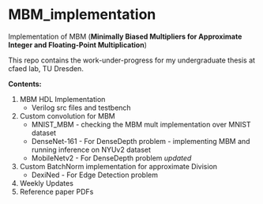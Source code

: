 # MBM_implementation
Implementation of MBM (**Minimally Biased Multipliers for Approximate
Integer and Floating-Point Multiplication**)

This repo contains the work-under-progress for my undergraduate thesis at cfaed lab, TU Dresden.

**Contents:**
1) MBM HDL Implementation
    - Verilog src files and testbench
2) Custom convolution for MBM
    - MNIST_MBM - checking the MBM mult implementation over MNIST dataset
    - DenseNet-161 - For DenseDepth problem - implementing MBM and running inference on NYUv2 dataset
    - MobileNetv2 - For DenseDepth problem  *updated* 
3) Custom BatchNorm implementation for approximate Division
    - DexiNed - For Edge Detection problem
3) Weekly Updates
4) Reference paper PDFs
